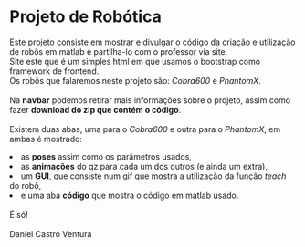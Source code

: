 # Projeto de Robótica

Este projeto consiste em mostrar e divulgar o código da criação e utilização de robôs em matlab e partilha-lo com o professor via site. <br>
Site este que é um simples html em que usamos o bootstrap como framework de frontend.<br>
Os robôs que falaremos neste projeto são: <em>Cobra600</em> e <em>PhantomX</em>.
<br><br>
Na <b>navbar</b> podemos retirar mais informações sobre o projeto, assim como fazer <b>download do zip que contém o código</b>.
<br><br>
Existem duas abas, uma para o <em>Cobra600</em> e outra para o <em>PhantomX</em>, em ambas é mostrado:<br>

<lu>
  <li> as <b>poses</b> assim como os parâmetros usados,</li>
  <li> as <b>animações</b> do qz para cada um dos outros (e ainda um extra),</li>
  <li> um <b>GUI</b>, que consiste num gif que mostra a utilização da função <em>teach</em> do robô,</li>
  <li> e uma aba <b>código</b> que mostra o código em matlab usado.</li>
</lu>
<br>
É só!
<br><br>
Daniel Castro Ventura
